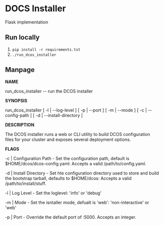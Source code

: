 # DOCS Installer
Flask implementation

## Run locally

1. ```pip install -r requirements.txt```
2. ```./run_dcos_installer```

## Manpage

**NAME**

run_dcos_installer -- run the DCOS installer

**SYNOPSIS**

run_dcos_installer [ -l | --log-level ] [ -p | --port ] [ -m | --mode ] [ -c | --config-path ] [ -d | --install-directory ]

**DESCRIPTION**

The DCOS installer runs a web or CLI utility to build DCOS configuration files for your cluster and exposes several deployment options.

**FLAGS**
  
  -c | Configuration Path - Set the configuration path, default is $HOME/dcos/dcos-config.yaml: Accepts a valid /path/to/config.yaml.

  -d | Install Directory - Set hte configuration directory used to store and build the bootstrap tarball, defaults to $HOME/dcos: Accepts a valid /path/to/install/stuff. 
  
  -l | Log Level - Set the loglevel: 'info' or 'debug'

  -m | Mode - Set the isntaller mode, defualt is 'web': 'non-interactive' or 'web'

  -p | Port - Override the default port of :5000. Accepts an integer.
  
    
